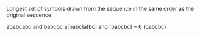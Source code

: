 Longest set of symbols drawn from the sequence in the same order as the original sequence

ababcabc and babcbc
a\[babc]a\[bc] and \[babcbc]
= 6 (babcbc)